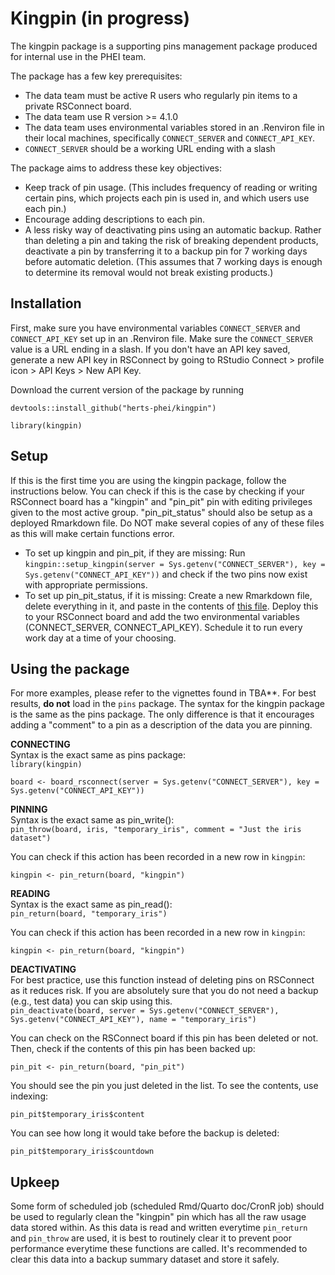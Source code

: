 
# Kingpin (in progress)

The kingpin package is a supporting pins management package produced for internal use in the PHEI team. 

The package has a few key prerequisites:
- The data team must be active R users who regularly pin items to a private RSConnect board. 
- The data team use R version >= 4.1.0
- The data team uses environmental variables stored in an .Renviron file in their local machines, specifically `CONNECT_SERVER` and `CONNECT_API_KEY`. 
- `CONNECT_SERVER` should be a working URL ending with a slash 

The package aims to address these key objectives:
- Keep track of pin usage. (This includes frequency of reading or writing certain pins, which projects each pin is used in, and which users use each pin.)
- Encourage adding descriptions to each pin.
- A less risky way of deactivating pins using an automatic backup. Rather than deleting a pin and taking the risk of breaking dependent products, deactivate a pin by transferring it to a backup pin for 7 working days before automatic deletion. (This assumes that 7 working days is enough to determine its removal would not break existing products.)

## Installation

First, make sure you have environmental variables `CONNECT_SERVER` and `CONNECT_API_KEY` set up in an .Renviron file. Make sure the `CONNECT_SERVER` value is a URL ending in a slash. If you don't have an API key saved, generate a new API key in RSConnect by going to RStudio Connect > profile icon > API Keys > New API Key. 

Download the current version of the package by running 

`devtools::install_github("herts-phei/kingpin")`

`library(kingpin)`

## Setup 

If this is the first time you are using the kingpin package, follow the instructions below. You can check if this is the case by checking if your RSConnect board has a "kingpin" and "pin_pit" pin with editing privileges given to the most active group. "pin_pit_status" should also be setup as a deployed Rmarkdown file. Do NOT make several copies of any of these files as this will make certain functions error. 

- To set up kingpin and pin_pit, if they are missing: Run `kingpin::setup_kingpin(server = Sys.getenv("CONNECT_SERVER"), key = Sys.getenv("CONNECT_API_KEY"))` and check if the two pins now exist with appropriate permissions. 
- To set up pin_pit_status, if it is missing: Create a new Rmarkdown file, delete everything in it, and paste in the contents of [this file](https://github.com/herts-phei/kingpin/blob/master/inst/rmd/pin_pit_status.Rmd). Deploy this to your RSConnect board and add the two environmental variables (CONNECT_SERVER, CONNECT_API_KEY). Schedule it to run every work day at a time of your choosing. 

## Using the package

For more examples, please refer to the vignettes found in TBA**. 
For best results, **do not** load in the `pins` package. The syntax for the kingpin package is the same as the pins package. The only difference is that it encourages adding a "comment" to a pin as a description of the data you are pinning.  

**CONNECTING**<br>
Syntax is the exact same as pins package:<br>
`library(kingpin)`

`board <- board_rsconnect(server = Sys.getenv("CONNECT_SERVER"), key = Sys.getenv("CONNECT_API_KEY"))`
 
**PINNING**<br>
Syntax is the exact same as pin_write():<br>
`pin_throw(board, iris, "temporary_iris", comment = "Just the iris dataset")`

You can check if this action has been recorded in a new row in `kingpin`:

`kingpin <- pin_return(board, "kingpin")`

**READING**<br>
Syntax is the exact same as pin_read():<br>
`pin_return(board, "temporary_iris")` 

You can check if this action has been recorded in a new row in `kingpin`:

`kingpin <- pin_return(board, "kingpin")`

**DEACTIVATING**<br>
For best practice, use this function instead of deleting pins on RSConnect as it reduces risk. If you are absolutely sure that you do not need a backup (e.g., test data) you can skip using this. <br>
`pin_deactivate(board, server = Sys.getenv("CONNECT_SERVER"), Sys.getenv("CONNECT_API_KEY"), name = "temporary_iris")`

You can check on the RSConnect board if this pin has been deleted or not. Then, check if the contents of this pin has been backed up:

`pin_pit <- pin_return(board, "pin_pit")`

You should see the pin you just deleted in the list. To see the contents, use indexing:

`pin_pit$temporary_iris$content` 

You can see how long it would take before the backup is deleted:

`pin_pit$temporary_iris$countdown` 

## Upkeep 

Some form of scheduled job (scheduled Rmd/Quarto doc/CronR job) should be used to regularly clean the "kingpin" pin which has all the raw usage data stored within. As this data is read and written everytime `pin_return` and `pin_throw` are used, it is best to routinely clear it to prevent poor performance everytime these functions are called. It's recommended to clear this data into a backup summary dataset and store it safely.
